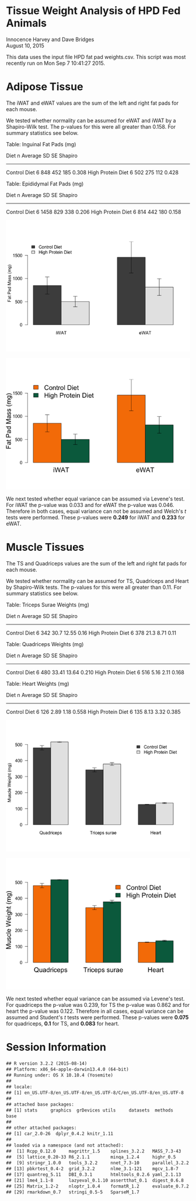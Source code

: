 # Tissue Weight Analysis of HPD Fed Animals
Innocence Harvey and Dave Bridges  
August 10, 2015  





This data uses the input file HPD fat pad weights.csv.  This script was most recently run on Mon Sep  7 10:41:27 2015.

# Adipose Tissue

The iWAT and eWAT values are the sum of the left and right fat pads for each mouse.



We tested whether normality can be assumed for eWAT and iWAT by a Shapiro-Wilk test.  The p-values for this were all greater than 0.158.  For summary statistics see below.


Table: Inguinal Fat Pads (mg)

Diet                  n   Average    SD    SE   Shapiro
------------------  ---  --------  ----  ----  --------
Control Diet          6       848   452   185     0.308
High Protein Diet     6       502   275   112     0.428



Table: Epididymal Fat Pads (mg)

Diet                  n   Average    SD    SE   Shapiro
------------------  ---  --------  ----  ----  --------
Control Diet          6      1458   829   338     0.206
High Protein Diet     6       814   442   180     0.158

![](figures/hpd-adipose-weights-1.png) 

![](figures/hpd-adipose-weights-uthsc-1.png) 

We next tested whether equal variance can be assumed via Levene's test.  For iWAT the p-value was 0.033 and for eWAT the p-value was 0.046.  Therefore in both cases, equal variance can not be assumed and Welch's *t* tests were performed.  These p-values were **0.249** for iWAT and **0.233** for eWAT.

# Muscle Tissues

The TS and Quadriceps values are the sum of the left and right fat pads for each mouse.



We tested whether normality can be assumed for TS, Quadriceps and Heart by Shapiro-Wilk tests.  The p-values for this were all greater than 0.11.  For summary statistics see below.


Table: Triceps Surae Weights (mg)

Diet                  n   Average     SD      SE   Shapiro
------------------  ---  --------  -----  ------  --------
Control Diet          6       342   30.7   12.55      0.16
High Protein Diet     6       378   21.3    8.71      0.11



Table: Quadriceps Weights (mg)

Diet                  n   Average      SD      SE   Shapiro
------------------  ---  --------  ------  ------  --------
Control Diet          6       480   33.41   13.64     0.210
High Protein Diet     6       516    5.16    2.11     0.168



Table: Heart Weights (mg)

Diet                  n   Average     SD     SE   Shapiro
------------------  ---  --------  -----  -----  --------
Control Diet          6       126   2.89   1.18     0.558
High Protein Diet     6       135   8.13   3.32     0.385

![](figures/hpd-muscle-weights-1.png) 

![](figures/hpd-muscle-weights-uthsc-1.png) 


We next tested whether equal variance can be assumed via Levene's test.  For quadriceps the p-value was 0.239,  for TS the p-value was 0.862 and for heart the p-value was 0.122.  Therefore in all cases, equal variance can be assumed and Student's *t* tests were performed.  These p-values were **0.075** for quadriceps, **0.1** for TS, and **0.083** for heart.


# Session Information


```
## R version 3.2.2 (2015-08-14)
## Platform: x86_64-apple-darwin13.4.0 (64-bit)
## Running under: OS X 10.10.4 (Yosemite)
## 
## locale:
## [1] en_US.UTF-8/en_US.UTF-8/en_US.UTF-8/C/en_US.UTF-8/en_US.UTF-8
## 
## attached base packages:
## [1] stats     graphics  grDevices utils     datasets  methods   base     
## 
## other attached packages:
## [1] car_2.0-26  dplyr_0.4.2 knitr_1.11 
## 
## loaded via a namespace (and not attached):
##  [1] Rcpp_0.12.0     magrittr_1.5    splines_3.2.2   MASS_7.3-43    
##  [5] lattice_0.20-33 R6_2.1.1        minqa_1.2.4     highr_0.5      
##  [9] stringr_1.0.0   tools_3.2.2     nnet_7.3-10     parallel_3.2.2 
## [13] pbkrtest_0.4-2  grid_3.2.2      nlme_3.1-121    mgcv_1.8-7     
## [17] quantreg_5.11   DBI_0.3.1       htmltools_0.2.6 yaml_2.1.13    
## [21] lme4_1.1-8      lazyeval_0.1.10 assertthat_0.1  digest_0.6.8   
## [25] Matrix_1.2-2    nloptr_1.0.4    formatR_1.2     evaluate_0.7.2 
## [29] rmarkdown_0.7   stringi_0.5-5   SparseM_1.7
```
